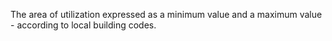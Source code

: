 The area of utilization expressed as a minimum value and a maximum value  - according to local building codes.